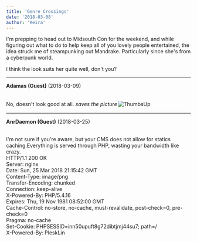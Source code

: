 ```yaml
---
title: 'Genre Crossings'
date: '2018-03-08'
author: 'Keira'
---
```


<p>I'm prepping to head out to Midsouth Con for the weekend, and while figuring out what to do to help keep all of you lovely people entertained, the idea struck me of steampunking out Mandrake. Particularly since she's from a cyberpunk world.</p><p>I think the look suits her quite well, don't you?</p>

---
**Adamas (Guest)** (2018-03-09)

<br> No, doesn't look good at all. *saves the picture*<img src=" //smilies/thumbsup.gif " alt=" ThumbsUp " vspace="2" hspace="2" border="0"><br>

---
**AnrDaemon (Guest)** (2018-03-25)

<br>I'm not sure if you're aware, but your CMS does not allow for statics caching.Everything is served through PHP, wasting your bandwidth like crazy.<br>HTTP/1.1 200 OK<br>Server: nginx<br>Date: Sun, 25 Mar 2018 21:15:42 GMT<br>Content-Type: image/png<br>Transfer-Encoding: chunked<br>Connection: keep-alive<br>X-Powered-By: PHP/5.4.16<br>Expires: Thu, 19 Nov 1981 08:52:00 GMT<br>Cache-Control: no-store, no-cache, must-revalidate, post-check=0, pre-check=0<br>Pragma: no-cache<br>Set-Cookie: PHPSESSID=inn50upuft8g72dibtjmj44su7; path=/<br>X-Powered-By: PleskLin

